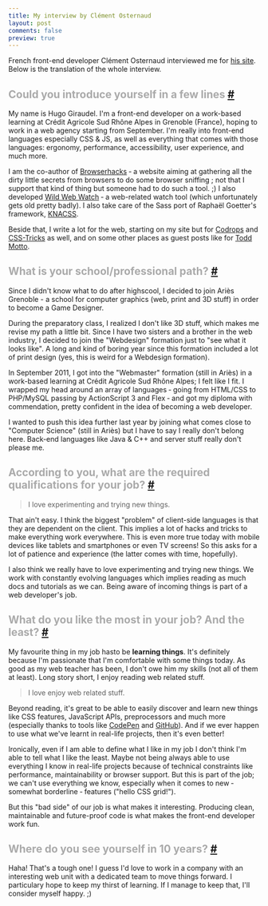 ```yaml
---
title: My interview by Clément Osternaud
layout: post
comments: false
preview: true
---
```

<section id="introduction">
<p class="explanation">French front-end developer Clément Osternaud interviewed me for <a href="http://myressources.com/interview-hugo-giraudel/">his site</a>. Below is the translation of the whole interview.</p> 
<h2 class="h4"><span class="fontawesome-comments icon-left" style="color: #aaa"> Could you introduce yourself in a few lines <a href="#introduction">#</a></h2>
<p>My name is Hugo Giraudel. I'm a front-end developer on a work-based learning at Crédit Agricole Sud Rhône Alpes in Grenoble (France), hoping to work in a web agency starting from September. I'm really into front-end languages especially CSS & JS, as well as everything that comes with those languages: ergonomy, performance, accessibility, user experience, and much more.</p>
<p>I am the co-author of <a href="http://browserhacks.com">Browserhacks</a> &dash; a website aiming at gathering all the dirty little secrets from browsers to do some browser sniffing ; not that I support that kind of thing but someone had to do such a tool. ;) I also developed <a href="http://wildwebwatch.com">Wild Web Watch</a> &dash; a web-related watch tool (which unfortunately gets old pretty badly). I also take care of the Sass port of Raphaël Goetter's framework, <a href="http://knacss.com">KNACSS</a>.</p>
<p>Beside that, I write a lot for the web, starting on my site but for <a href="http://tympanus.com/codrops/author/hugogiraudel">Codrops</a> and <a href="http://css-tricks.com">CSS-Tricks</a> as well, and on some other places as guest posts like for <a href="http://toddmotto.com/raw-javascript-jquery-style-fadein-fadeout-functions-hugo-giraudel/">Todd Motto</a>.</p>
</section>
<section id="path">
<h2 class="h4"><span class="fontawesome-comments icon-left" style="color: #aaa"> What is your school/professional path? <a href="#introduction">#</a></h2>
<p>Since I didn't know what to do after highscool, I decided to join Ariès Grenoble - a school for computer graphics (web, print and 3D stuff) in order to become a Game Designer.</p>
<p>During the preparatory class, I realized I don't like 3D stuff, which makes me revise my path a little bit. Since I have two sisters and a brother in the web industry, I decided to join the "Webdesign" formation just to "see what it looks like". A long and kind of boring year since this formation included a lot of print design (yes, this is weird for a Webdesign formation).</p>
<p>In September 2011, I got into the "Webmaster" formation (still in Ariès) in a work-based learning at Crédit Agricole Sud Rhône Alpes; I felt like I fit. I wrapped my head around an array of languages &dash; going from HTML/CSS to PHP/MySQL passing by ActionScript 3 and Flex &dash; and got my diploma with commendation, pretty confident in the idea of becoming a web developer.</p>
<p>I wanted to push this idea further last year by joining what comes close to "Computer Science" (still in Ariès) but I have to say I really don't belong here. Back-end languages like Java & C++ and server stuff really don't please me.</p>
</section>
<section id="qualifications">
<h2 class="h4"><span class="fontawesome-comments icon-left" style="color: #aaa"> According to you, what are the required qualifications for your job? <a href="#qualifications">#</a></h2>
<blockquote class="pull-quote--right">I love experimenting and trying new things.</blockquote>
<p>That ain't easy. I think the biggest "problem" of client-side languages is that they are dependent on the client. This implies a lot of hacks and tricks to make everything work everywhere. This is even more true today with mobile devices like tablets and smartphones or even TV screens! So this asks for a lot of patience and experience (the latter comes with time, hopefully).</p>
<p>I also think we really have to love experimenting and trying new things. We work with constantly evolving languages which implies reading as much docs and tutorials as we can. Being aware of incoming things is part of a web developer's job.</p>
</section>
<section id="like">
<h2 class="h4"><span class="fontawesome-comments icon-left" style="color: #aaa"> What do you like the most in your job? And the least? <a href="#like">#</a></h2>
<p>My favourite thing in my job hasto be <strong>learning things</strong>. It's definitely because I'm passionate that I'm comfortable with some things today. As good as my web teacher has been, I don't owe him my skills (not all of them at least). Long story short, I enjoy reading web related stuff.</p>
<blockquote class="pull-quote--right">I love enjoy web related stuff.</blockquote>
<p>Beyond reading, it's great to be able to easily discover and learn new things like CSS features, JavaScript APIs, preprocessors and much more (especially thanks to tools like <a href="http://codepen.io">CodePen</a> and <a href="http://github.com">GitHub</a>). And if we ever happen to use what we've learnt in real-life projects, then it's even better!</p>
<p>Ironically, even if I am able to define what I like in my job I don't think I'm able to tell what I like the least. Maybe not being always able to use everything I know in real-life projects because of technical constraints like performance, maintainability or browser support. But this is part of the job; we can't use everything we know, especially when it comes to new &dash; somewhat borderline &dash; features ("hello CSS grid!").</p>
<p>But this "bad side" of our job is what makes it interesting. Producing clean, maintainable and future-proof code is what makes the front-end developer work fun.</p>
</section>
<section id="10-years">
<h2 class="h4"><span class="fontawesome-comments icon-left" style="color: #aaa"> Where do you see yourself in 10 years? <a href="#10-years">#</a></h2>
<p>Haha! That's a tough one! I guess I'd love to work in a company with an interesting web unit with a dedicated team to move things forward. I particulary hope to keep my thirst of learning. If I manage to keep that, I'll consider myself happy. ;)</p>
</section>